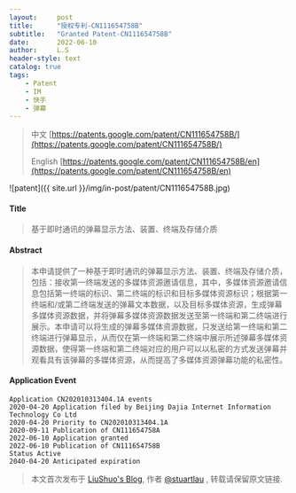 ```yaml
---
layout:     post
title:      "授权专利-CN111654758B"
subtitle:   "Granted Patent-CN111654758B"
date:       2022-06-10
author:     L.S
header-style: text
catalog: true
tags:
    - Patent
    - IM
    - 快手
    - 弹幕
---
```

> 中文 [https://patents.google.com/patent/CN111654758B/](https://patents.google.com/patent/CN111654758B/)
>
> English [https://patents.google.com/patent/CN111654758B/en](https://patents.google.com/patent/CN111654758B/en)

![patent]({{ site.url }}/img/in-post/patent/CN111654758B.jpg)
#### Title
> 基于即时通讯的弹幕显示方法、装置、终端及存储介质







#### Abstract
> 本申请提供了一种基于即时通讯的弹幕显示方法、装置、终端及存储介质，包括：接收第一终端发送的多媒体资源邀请信息，其中，多媒体资源邀请信息包括第一终端的标识、第二终端的标识和目标多媒体资源标识；根据第一终端和/或第二终端发送的弹幕文本数据，以及目标多媒体资源，生成弹幕多媒体资源数据，并将弹幕多媒体资源数据发送至第一终端和第二终端进行展示。本申请可以将生成的弹幕多媒体资源数据，只发送给第一终端和第二终端进行弹幕显示，从而仅在第一终端和第二终端中展示所述弹幕多媒体资源数据，使得第一终端和第二终端对应的用户可以以私密的方式发送弹幕并观看具有该弹幕的多媒体资源，从而提高了多媒体资源弹幕功能的私密性。







#### Application Event
```
Application CN202010313404.1A events 
2020-04-20 Application filed by Beijing Dajia Internet Information Technology Co Ltd
2020-04-20 Priority to CN202010313404.1A
2020-09-11 Publication of CN111654758A
2022-06-10 Application granted
2022-06-10 Publication of CN111654758B
Status Active
2040-04-20 Anticipated expiration
```
> 本文首次发布于 [LiuShuo's Blog](https://liushuo.me), 作者 [@stuartlau](http://github.com/stuartlau) ,
转载请保留原文链接.
